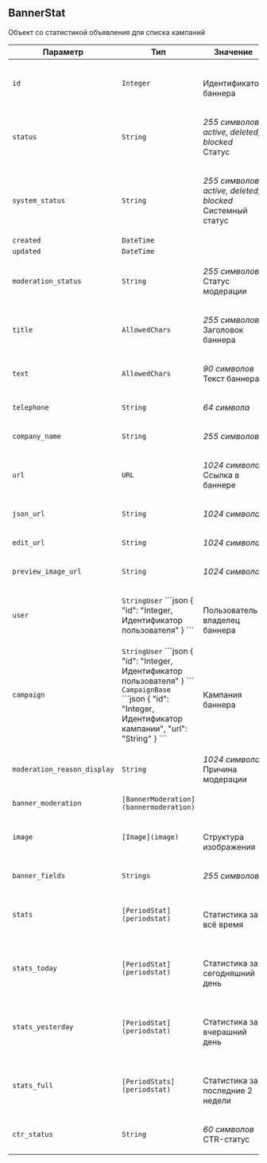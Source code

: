 
## BannerStat

Объект со статистикой объявления для списка кампаний

<table>
    <thead>
        <tr><th>Параметр</th><th>Тип</th><th>Значение</th></tr>
    </thead>
    <tbody>
        <tr>
            <td><code>id</code></td>
            <td><code>Integer</code></td>
            <td><p><br />Идентификатор баннера</p></td>
        </tr><tr>
            <td><code>status</code></td>
            <td><code>String</code></td>
            <td><p><em>255 символов</em> <em>active, deleted, blocked</em><br />Статус</p></td>
        </tr><tr>
            <td><code>system_status</code></td>
            <td><code>String</code></td>
            <td><p><em>255 символов</em> <em>active, deleted, blocked</em><br />Системный статус</p></td>
        </tr><tr>
            <td><code>created</code></td>
            <td><code>DateTime</code></td>
            <td></td>
        </tr><tr>
            <td><code>updated</code></td>
            <td><code>DateTime</code></td>
            <td></td>
        </tr><tr>
            <td><code>moderation_status</code></td>
            <td><code>String</code></td>
            <td><p><em>255 символов</em> <br />Статус модерации</p></td>
        </tr><tr>
            <td><code>title</code></td>
            <td><code>AllowedChars</code></td>
            <td><p><em>255 символов</em> <br />Заголовок баннера</p></td>
        </tr><tr>
            <td><code>text</code></td>
            <td><code>AllowedChars</code></td>
            <td><p><em>90 символов</em> <br />Текст баннера</p></td>
        </tr><tr>
            <td><code>telephone</code></td>
            <td><code>String</code></td>
            <td><p><em>64 символа</em> </p></td>
        </tr><tr>
            <td><code>company_name</code></td>
            <td><code>String</code></td>
            <td><p><em>255 символов</em> </p></td>
        </tr><tr>
            <td><code>url</code></td>
            <td><code>URL</code></td>
            <td><p><em>1024 символа</em> <br />Ссылка в баннере</p></td>
        </tr><tr>
            <td><code>json_url</code></td>
            <td><code>String</code></td>
            <td><p><em>1024 символа</em> </p></td>
        </tr><tr>
            <td><code>edit_url</code></td>
            <td><code>String</code></td>
            <td><p><em>1024 символа</em> </p></td>
        </tr><tr>
            <td><code>preview_image_url</code></td>
            <td><code>String</code></td>
            <td><p><em>1024 символа</em> </p></td>
        </tr><tr>
            <td><code>user</code></td>
            <td><code>String</code><code>User</code>
```json
{
  "id": "Integer, Идентификатор пользователя"
}
```
</td>
            <td><p><br />Пользователь-владелец баннера</p></td>
        </tr><tr>
            <td><code>campaign</code></td>
            <td><code>String</code><code>User</code>
```json
{
  "id": "Integer, Идентификатор пользователя"
}
```
<code>CampaignBase</code>
```json
{
  "id": "Integer, Идентификатор кампании",
  "url": "String"
}
```
</td>
            <td><p><br />Кампания баннера</p></td>
        </tr><tr>
            <td><code>moderation_reason_display</code></td>
            <td><code>String</code></td>
            <td><p><em>1024 символа</em> <br />Причина модерации</p></td>
        </tr><tr>
            <td><code>banner_moderation</code></td>
            <td><code>[BannerModeration](bannermoderation)</code></td>
            <td></td>
        </tr><tr>
            <td><code>image</code></td>
            <td><code>[Image](image)</code></td>
            <td><p><br />Структура изображения</p></td>
        </tr><tr>
            <td><code>banner_fields</code></td>
            <td><code>Strings</code></td>
            <td><p><em>255 символов</em> </p></td>
        </tr><tr>
            <td><code>stats</code></td>
            <td><code>[PeriodStat](periodstat)</code></td>
            <td><p><br />Статистика за всё время</p></td>
        </tr><tr>
            <td><code>stats_today</code></td>
            <td><code>[PeriodStat](periodstat)</code></td>
            <td><p><br />Статистика за сегодняшний день</p></td>
        </tr><tr>
            <td><code>stats_yesterday</code></td>
            <td><code>[PeriodStat](periodstat)</code></td>
            <td><p><br />Статистика за вчерашний день</p></td>
        </tr><tr>
            <td><code>stats_full</code></td>
            <td><code>[PeriodStats](periodstat)</code></td>
            <td><p><br />Статистика за последние 2 недели</p></td>
        </tr><tr>
            <td><code>ctr_status</code></td>
            <td><code>String</code></td>
            <td><p><em>60 символов</em> <br />CTR-статус</p></td>
        </tr>
    </tbody>
</table>